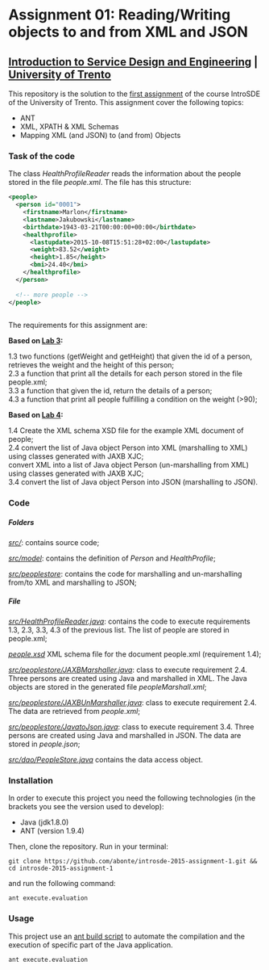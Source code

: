 # Assignment 01: Reading/Writing objects to and from XML and JSON

## [Introduction to Service Design and Engineering](https://github.com/IntroSDE) | [University of Trento](http://www.unitn.it/) 


This repository is the solution to the [first assignment](https://sites.google.com/a/unitn.it/introsde_2015-16/lab-sessions/assignments/assignment-1) of the course IntroSDE of the University of Trento. This assignment cover the following topics:

* ANT
* XML, XPATH & XML Schemas
* Mapping XML (and JSON) to (and from) Objects

### Task of the code

The class *HealthProfileReader* reads the information about the people stored in the file *people.xml*. The file has this structure:

```xml
<people>
  <person id="0001">
    <firstname>Marlon</firstname>
    <lastname>Jakubowski</lastname>
    <birthdate>1943-03-21T00:00:00+00:00</birthdate>
    <healthprofile>
      <lastupdate>2015-10-08T15:51:28+02:00</lastupdate>
      <weight>83.52</weight>
      <height>1.85</height>
      <bmi>24.40</bmi>
    </healthprofile>
  </person>
  
  <!-- more people -->
</people>
  
```
The requirements for this assignment are:

**Based on [Lab 3](https://github.com/IntroSDE/lab03):**

1.3 two functions (getWeight and getHeight) that given the id of a person, retrieves the weight and the height of this person;  
2.3 a function that print all the details for each person stored in the file people.xml;  
3.3 a function that given the id, return the details of a person;  
4.3 a function that print all people fulfilling a condition on the weight (>90);

**Based on [Lab 4](https://github.com/IntroSDE/lab04):**
    
1.4 Create the XML schema XSD file for the example XML document of people;  
2.4 convert the list of Java object Person into XML (marshalling to XML) using classes generated with JAXB XJC;  
    convert XML into a list of Java object Person (un-marshalling from XML) using classes generated with JAXB XJC;  
3.4 convert the list of Java object Person into JSON (marshalling to JSON).

### Code

##### Folders

*[src/](src/)*: contains source code;

*[src/model](src/model)*: contains the definition of *Person* and *HealthProfile*;

*[src/peoplestore](src/peoplestore)*: contains the code for marshalling and un-marshalling from/to XML and marshalling to JSON;

##### File
*[src/HealthProfileReader.java](src/HealthProfileReader.java)*: contains the code to execute requirements 1.3, 2.3, 3.3, 4.3 of the previous list. The list of people are stored in people.xml;

*[people.xsd](people.xsd)* XML schema file for the document people.xml (requirement 1.4);

*[src/peoplestore/JAXBMarshaller.java](src/peoplestore/JAXBMarshaller.java)*: class to execute requirement 2.4. Three persons are created using Java and marshalled in XML. The Java objects are stored in the generated file *peopleMarshall.xml*;

*[src/peoplestore/JAXBUnMarshaller.java](src/peoplestore/JAXBUnMarshaller.java)*: class to execute requirement 2.4. The data are retrieved from *people.xml*;

*[src/peoplestore/JavatoJson.java](src/JavatoJson.java)*: class to execute requirement 3.4. Three persons are created using Java and marshalled in JSON. The data are stored in *people.json*; 

*[src/dao/PeopleStore.java](src/dao/PeopleStore.java)* contains the data access object.

### Installation

In order to execute this project you need the following technologies (in the brackets you see the version used to develop):

* Java (jdk1.8.0)
* ANT (version 1.9.4)

Then, clone the repository. Run in your terminal:

```
git clone https://github.com/abonte/introsde-2015-assignment-1.git && cd introsde-2015-assignment-1
```

and run the following command:
```
ant execute.evaluation
```

### Usage
This project use an [ant build script](build.xml) to automate the compilation and the execution of specific part of the Java application.
```
ant execute.evaluation
